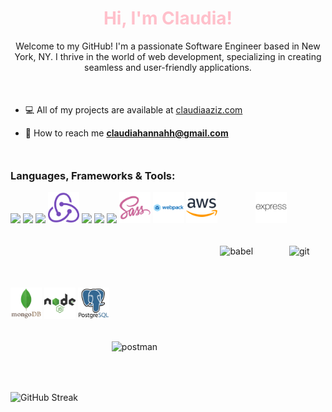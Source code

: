 <h1 align="center" style="color: pink">Hi, I'm Claudia!</h1>
<p align="center" style="font-size: 100%; margin-bottom: 50px;">Welcome to my GitHub! I'm a passionate Software Engineer based in New York, NY. I thrive in the world of web development, specializing in creating seamless and user-friendly applications. </p>

<!-- <div align="right" style="margin-bottom: 50px;> <a href="https://github.com/ryo-ma/github-profile-trophy"><img src="https://github-profile-trophy.vercel.app/?username=claudiaaziz&rank=-C,-?" alt="" /></a> </div> -->


- 💻 All of my projects are available at [claudiaaziz.com](https://claudiaaziz.netlify.app/)

- 📧 How to reach me **claudiahannahh@gmail.com**

<!-- <h3 align="left">Connect with me:</h3>
<p align="left">
<a href="https://linkedin.com/in/claudiaaziz" target="blank"><img align="center" src="https://raw.githubusercontent.com/rahuldkjain/github-profile-readme-generator/master/src/images/icons/Social/linked-in-alt.svg"  width="30" /></a>
</p> -->

<h3 align="left" style="margin-top: 50px;">Languages, Frameworks & Tools:</h3>

<img src="https://cdn.jsdelivr.net/gh/devicons/devicon/icons/javascript/javascript-original.svg" width="50" style="margin-bottom: 50px;"/>
<img src="https://cdn.jsdelivr.net/gh/devicons/devicon/icons/ruby/ruby-original.svg" width="50" style="margin-bottom: 50px;"/>
<img src="https://cdn.jsdelivr.net/gh/devicons/devicon/icons/react/react-original.svg" width="50" style="margin-bottom: 50px;"/>
<img src="https://raw.githubusercontent.com/devicons/devicon/master/icons/redux/redux-original.svg" alt="redux" width="50" style="margin-bottom: 50px;"/>
<img src="https://cdn.jsdelivr.net/gh/devicons/devicon/icons/html5/html5-original.svg" width="50" style="margin-bottom: 50px;"/>
<img src="https://cdn.jsdelivr.net/gh/devicons/devicon/icons/css3/css3-original.svg" width="50" style="margin-bottom: 50px;"/>
<img src="https://cdn.jsdelivr.net/gh/devicons/devicon/icons/rails/rails-plain.svg" width="50" style="margin-bottom: 50px;"/> 
<img src="https://raw.githubusercontent.com/devicons/devicon/master/icons/sass/sass-original.svg" alt="sass" width="50" style="margin-bottom: 50px;"/> 
<img src="https://raw.githubusercontent.com/devicons/devicon/d00d0969292a6569d45b06d3f350f463a0107b0d/icons/webpack/webpack-original-wordmark.svg" alt="webpack" width="50" style="margin-bottom: 50px;"/> 
<img src="https://raw.githubusercontent.com/devicons/devicon/master/icons/amazonwebservices/amazonwebservices-original-wordmark.svg" alt="aws" width="50" style="margin-bottom: 50px;"/> 
<img src="https://www.vectorlogo.zone/logos/babeljs/babeljs-icon.svg" alt="babel" width="50" style="margin-bottom: 50px;"/> 
<img src="https://raw.githubusercontent.com/devicons/devicon/master/icons/express/express-original-wordmark.svg" alt="express" width="50" style="margin-bottom: 50px;"/> 
<img src="https://www.vectorlogo.zone/logos/git-scm/git-scm-icon.svg" alt="git" width="50" style="margin-bottom: 50px;"/> 
<img src="https://raw.githubusercontent.com/devicons/devicon/master/icons/mongodb/mongodb-original-wordmark.svg" alt="mongodb" width="50" style="margin-bottom: 50px;"/> 
<img src="https://raw.githubusercontent.com/devicons/devicon/master/icons/nodejs/nodejs-original-wordmark.svg" alt="nodejs" width="50" style="margin-bottom: 50px;"/> 
<img src="https://raw.githubusercontent.com/devicons/devicon/master/icons/postgresql/postgresql-original-wordmark.svg" alt="postgresql" width="50" style="margin-bottom: 50px;"/> 
<img src="https://www.vectorlogo.zone/logos/getpostman/getpostman-icon.svg" alt="postman" width="50" style="margin-bottom: 50px;"/> 

<!-- <p><img align="left" src="https://github-readme-stats.vercel.app/api/top-langs?username=claudiaaziz&show_icons=true&locale=en&layout=compact&theme=dark&background=000000" alt="" /></p> -->

![GitHub Streak](https://streak-stats.demolab.com/?user=claudiaaziz&theme=dark&background=000000&stroke=F4C2C2&fire=F4C2C2&ring=F4C2C2&currStreakLabel=F4C2C2&")

<img src="https://github-profile-trophy.vercel.app/?username=claudiaaziz&rank=-C,-?" alt="" />
